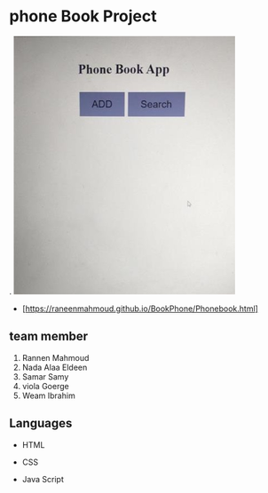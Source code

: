 # phone  Book Project
. ![old version ](Resources/img/intialScreen.jpg)
* [https://raneenmahmoud.github.io/BookPhone/Phonebook.html]
## team member 
1. Rannen Mahmoud 
2. Nada Alaa Eldeen
3. Samar Samy
4. viola Goerge
5. Weam Ibrahim
## Languages
- HTML
* CSS
+ Java Script
 
